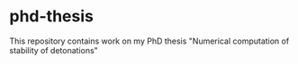 # phd-thesis
This repository contains work on my PhD thesis "Numerical computation of stability of detonations"

